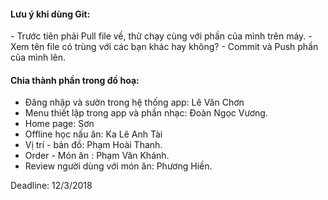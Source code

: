 <h4>Lưu ý khi dùng Git:</h4>
- Trước tiên phải Pull file về, thử chạy cùng với phần của mình trên máy.
- Xem tên file có trùng với các bạn khác hay không?
- Commit và Push phần của mình lên.

<h4>Chia thành phần trong đồ hoạ:</h4>

- Đăng nhập và sườn trong hệ thống app: Lê Văn Chơn
- Menu thiết lập trong app và phần nhạc: Đoàn Ngọc Vương.
- Home page: Sơn
- Offline học nấu ăn: Ka Lê Anh Tài
- Vị trí - bản đồ: Phạm Hoài Thanh.
- Order - Món ăn : Phạm Văn Khánh.
- Review người dùng với món ăn: Phương Hiền.

Deadline: 12/3/2018

